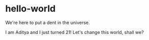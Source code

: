 # hello-world
We're here to put a dent in the universe.

I am Aditya and I just turned  21!
Let's change this world, shall we?
